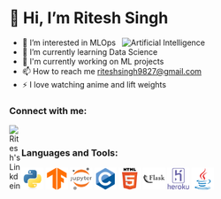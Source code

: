 <h1 align="centre">👋 Hi, I’m Ritesh Singh</h1>

<img align="right" alt="Artificial Intelligence" src="https://media.giphy.com/media/Riu2QxvmfrvzRUs6Rv/giphy.gif" width="300"/> 

- 👀 I’m interested in MLOps
- 🌱 I’m currently learning Data Science
- 🔭 I'm currently working on ML projects
- 📫 How to reach me riteshsingh9827@gmail.com
- ⚡ I love watching anime and lift weights
### Connect with me:
<a href="https://www.linkedin.com/in/ritesh-singh-b912b1217/">
  <img align="left" alt="Ritesh's Linkdein" width="22px" src="https://cdn.jsdelivr.net/npm/simple-icons@v3/icons/linkedin.svg" />
</a>
</br>

### Languages and Tools:
<div>
  <img src="https://github.com/devicons/devicon/blob/1119b9f84c0290e0f0b38982099a2bd027a48bf1/icons/python/python-original.svg" title="Python" alt="Python" width=40 height=40/>
  <img src="https://github.com/devicons/devicon/blob/1119b9f84c0290e0f0b38982099a2bd027a48bf1/icons/tensorflow/tensorflow-original.svg" title="TensorFlow" alt="TensorFlow" width=40 height=40/>
  <img src="https://github.com/devicons/devicon/blob/1119b9f84c0290e0f0b38982099a2bd027a48bf1/icons/jupyter/jupyter-original-wordmark.svg" title="JupyterNB" alt="JupyterNB" width=40 height=40/>
  <img src="https://github.com/devicons/devicon/blob/1119b9f84c0290e0f0b38982099a2bd027a48bf1/icons/c/c-original.svg" title="C" alt="C" width=40 height=40/>
  <img src="https://github.com/devicons/devicon/blob/1119b9f84c0290e0f0b38982099a2bd027a48bf1/icons/html5/html5-original-wordmark.svg" title="HTML" alt="HTML" width=40 height=40/>
  <img src="https://github.com/devicons/devicon/blob/1119b9f84c0290e0f0b38982099a2bd027a48bf1/icons/flask/flask-original-wordmark.svg" title="Flask" alt="Flask" width=40 height=40/>
  <img src="https://github.com/devicons/devicon/blob/1119b9f84c0290e0f0b38982099a2bd027a48bf1/icons/heroku/heroku-original-wordmark.svg" title="Heroku" alt="Heroku" width=40 height=40/>
  <img src="https://github.com/devicons/devicon/blob/1119b9f84c0290e0f0b38982099a2bd027a48bf1/icons/java/java-original.svg" title="Java" alt="Java" width=40 height=40/>

</div>
<!---
quirrelHK/quirrelHK is a ✨ special ✨ repository because its `README.md` (this file) appears on your GitHub profile.
You can click the Preview link to take a look at your changes.
--->
